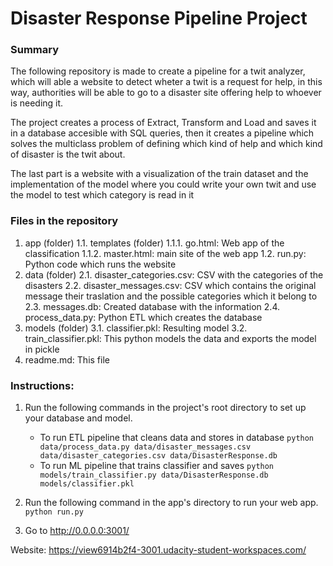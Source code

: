 # Disaster Response Pipeline Project

### Summary
The following repository is made to create a pipeline for a twit analyzer, which will able a website to detect wheter a twit is a request for help, in this way, authorities will be able to go to a disaster site offering help to whoever is needing it.

The project creates a process of Extract, Transform and Load and saves it in a database accesible with SQL queries, then it creates a pipeline which solves the multiclass problem of defining which kind of help and which kind of disaster is the twit about.

The last part is a website with a visualization of the train dataset and the implementation of the model where you could write your own twit and use the model to test which category is read in it

### Files in the repository
1. app (folder)
1.1. templates (folder)
1.1.1. go.html: Web app of the classification
1.1.2. master.html: main site of the web app
1.2. run.py: Python code which runs the website
2. data (folder)
2.1. disaster_categories.csv: CSV with the categories of the disasters
2.2. disaster_messages.csv: CSV which contains the original message their traslation and the possible categories which it belong to
2.3. messages.db: Created database with the information
2.4. process_data.py: Python ETL which creates the database
3. models (folder)
3.1. classifier.pkl: Resulting model
3.2. train_classifier.pkl: This python models the data and exports the model in pickle
4. readme.md: This file

### Instructions:
1. Run the following commands in the project's root directory to set up your database and model.

    - To run ETL pipeline that cleans data and stores in database
        `python data/process_data.py data/disaster_messages.csv data/disaster_categories.csv data/DisasterResponse.db`
    - To run ML pipeline that trains classifier and saves
        `python models/train_classifier.py data/DisasterResponse.db models/classifier.pkl`

2. Run the following command in the app's directory to run your web app.
    `python run.py`

3. Go to http://0.0.0.0:3001/

Website:
https://view6914b2f4-3001.udacity-student-workspaces.com/
